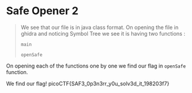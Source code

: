 # Safe Opener 2
>We see that our file is in java class format.
>On opening the file in ghidra and noticing Symbol Tree we see it is having two functions :
>```
>main
>```
>```
>openSafe
>```
On opening each of the functions one by one we find our flag in ``` openSafe ``` function.

We find our flag!
picoCTF{SAF3_0p3n3rr_y0u_solv3d_it_198203f7}
